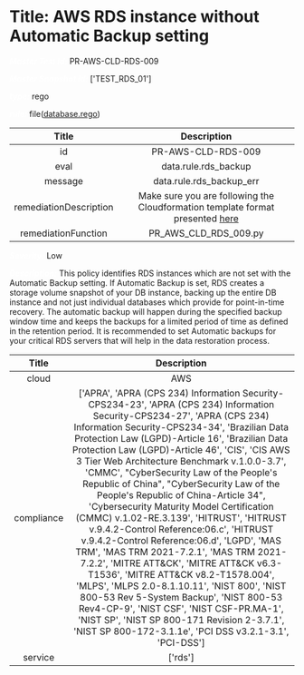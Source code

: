 



# Title: AWS RDS instance without Automatic Backup setting


***<font color="white">Master Test Id:</font>*** PR-AWS-CLD-RDS-009

***<font color="white">Master Snapshot Id:</font>*** ['TEST_RDS_01']

***<font color="white">type:</font>*** rego

***<font color="white">rule:</font>*** file([database.rego])  
  
  
  
  

|Title|Description|
| :---: | :---: |
|id|PR-AWS-CLD-RDS-009|
|eval|data.rule.rds_backup|
|message|data.rule.rds_backup_err|
|remediationDescription|Make sure you are following the Cloudformation template format presented <a href='https://docs.aws.amazon.com/AWSCloudFormation/latest/UserGuide/aws-resource-rds-dbcluster.html' target='_blank'>here</a>|
|remediationFunction|PR_AWS_CLD_RDS_009.py|


***<font color="white">Severity:</font>*** Low

***<font color="white">Description:</font>*** This policy identifies RDS instances which are not set with the Automatic Backup setting. If Automatic Backup is set, RDS creates a storage volume snapshot of your DB instance, backing up the entire DB instance and not just individual databases which provide for point-in-time recovery. The automatic backup will happen during the specified backup window time and keeps the backups for a limited period of time as defined in the retention period. It is recommended to set Automatic backups for your critical RDS servers that will help in the data restoration process.  
  
  

|Title|Description|
| :---: | :---: |
|cloud|AWS|
|compliance|['APRA', 'APRA (CPS 234) Information Security-CPS234-23', 'APRA (CPS 234) Information Security-CPS234-27', 'APRA (CPS 234) Information Security-CPS234-34', 'Brazilian Data Protection Law (LGPD)-Article 16', 'Brazilian Data Protection Law (LGPD)-Article 46', 'CIS', 'CIS AWS 3 Tier Web Architecture Benchmark v.1.0.0-3.7', 'CMMC', "CyberSecurity Law of the People's Republic of China", "CyberSecurity Law of the People's Republic of China-Article 34", 'Cybersecurity Maturity Model Certification (CMMC) v.1.02-RE.3.139', 'HITRUST', 'HITRUST v.9.4.2-Control Reference:06.c', 'HITRUST v.9.4.2-Control Reference:06.d', 'LGPD', 'MAS TRM', 'MAS TRM 2021-7.2.1', 'MAS TRM 2021-7.2.2', 'MITRE ATT&CK', 'MITRE ATT&CK v6.3-T1536', 'MITRE ATT&CK v8.2-T1578.004', 'MLPS', 'MLPS 2.0-8.1.10.11', 'NIST 800', 'NIST 800-53 Rev 5-System Backup', 'NIST 800-53 Rev4-CP-9', 'NIST CSF', 'NIST CSF-PR.MA-1', 'NIST SP', 'NIST SP 800-171 Revision 2-3.7.1', 'NIST SP 800-172-3.1.1e', 'PCI DSS v3.2.1-3.1', 'PCI-DSS']|
|service|['rds']|



[database.rego]: https://github.com/prancer-io/prancer-compliance-test/tree/master/aws/cloud/database.rego
